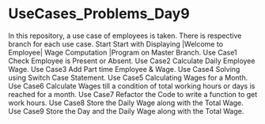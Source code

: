 # UseCases_Problems_Day9
In this repository, a use case of employees is taken. 
There is respective branch for each use case.
Start Start with Displaying |Welcome to Employee| Wage Computation |Program on Master Branch.
Use Case1 Check Employee is Present or Absent.
Use Case2 Calculate Daily Employee Wage.
Use Case3 Add Part time Employee & Wage.
Use Case4 Solving using Switch Case Statement.
Use Case5 Calculating Wages for a Month.
Use Case6 Calculate Wages till a condition of total working hours or days is reached for a month.
Use Case7 Refactor the Code to write a function to get work hours.
Use Case8 Store the Daily Wage along with the Total Wage.
Use Case9 Store the Day and the Daily Wage along with the Total Wage.
